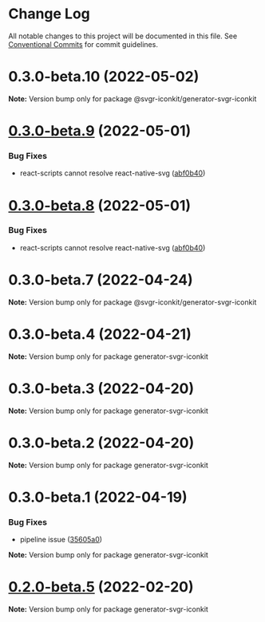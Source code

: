 # Change Log

All notable changes to this project will be documented in this file.
See [Conventional Commits](https://conventionalcommits.org) for commit guidelines.

# 0.3.0-beta.10 (2022-05-02)

**Note:** Version bump only for package @svgr-iconkit/generator-svgr-iconkit





# [0.3.0-beta.9](https://github.com/svgr-iconkit/svgr-iconkit/compare/v0.3.0-beta.3...v0.3.0-beta.9) (2022-05-01)


### Bug Fixes

* react-scripts cannot resolve react-native-svg ([abf0b40](https://github.com/svgr-iconkit/svgr-iconkit/commit/abf0b4062e1fccd1a46b6d8587af068e2a466346))





# [0.3.0-beta.8](https://github.com/svgr-iconkit/svgr-iconkit/compare/v0.3.0-beta.3...v0.3.0-beta.8) (2022-05-01)


### Bug Fixes

* react-scripts cannot resolve react-native-svg ([abf0b40](https://github.com/svgr-iconkit/svgr-iconkit/commit/abf0b4062e1fccd1a46b6d8587af068e2a466346))





# 0.3.0-beta.7 (2022-04-24)

**Note:** Version bump only for package @svgr-iconkit/generator-svgr-iconkit





# 0.3.0-beta.4 (2022-04-21)

**Note:** Version bump only for package generator-svgr-iconkit





# 0.3.0-beta.3 (2022-04-20)

**Note:** Version bump only for package generator-svgr-iconkit





# 0.3.0-beta.2 (2022-04-20)

**Note:** Version bump only for package generator-svgr-iconkit





# 0.3.0-beta.1 (2022-04-19)


### Bug Fixes

* pipeline issue ([35605a0](https://github.com/svgr-iconkit/svgr-iconkit/commit/35605a00d60b4ec4a944048c9e1e32718a448878))







**Note:** Version bump only for package generator-svgr-iconkit





# [0.2.0-beta.5](https://github.com/svgr-iconkit/svgr-iconkit/compare/v0.2.0-beta.4...v0.2.0-beta.5) (2022-02-20)

**Note:** Version bump only for package generator-svgr-iconkit
